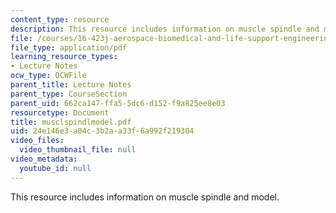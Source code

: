```yaml
---
content_type: resource
description: This resource includes information on muscle spindle and model.
file: /courses/16-423j-aerospace-biomedical-and-life-support-engineering-spring-2006/24e146e3a04c3b2aa33f6a992f219304_musclspindlmodel.pdf
file_type: application/pdf
learning_resource_types:
- Lecture Notes
ocw_type: OCWFile
parent_title: Lecture Notes
parent_type: CourseSection
parent_uid: 662ca147-ffa5-5dc6-d152-f9a825ee8e03
resourcetype: Document
title: musclspindlmodel.pdf
uid: 24e146e3-a04c-3b2a-a33f-6a992f219304
video_files:
  video_thumbnail_file: null
video_metadata:
  youtube_id: null
---
```

This resource includes information on muscle spindle and model.

